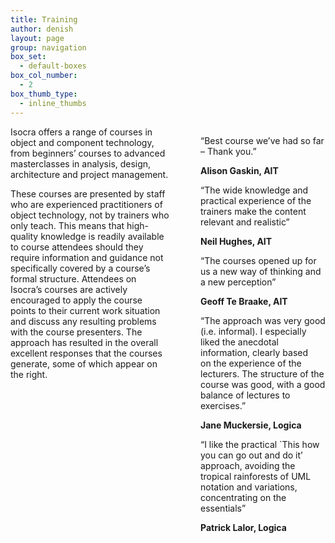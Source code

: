 ```yaml
---
title: Training
author: denish
layout: page
group: navigation
box_set:
  - default-boxes
box_col_number:
  - 2
box_thumb_type:
  - inline_thumbs
---
```

<div class="quote" style="float: right; width: 200px; margin-left: 50px">
  <p>
    &#8220;Best course we&#8217;ve had so far &#8211; Thank you.&#8221;
  </p>
  
  <p>
    <strong>Alison Gaskin, AIT</strong>
  </p>
  
  <p>
    &#8220;The wide knowledge and practical experience of the trainers make the content relevant and realistic&#8221;
  </p>
  
  <p>
    <strong>Neil Hughes, AIT</strong>
  </p>
  
  <p>
    &#8220;The courses opened up for us a new way of thinking and a new perception&#8221;
  </p>
  
  <p>
    <strong>Geoff Te Braake, AIT</strong>
  </p>
  
  <p>
    &#8220;The approach was very good (i.e. informal). I especially liked the anecdotal information, clearly based<br /> on the experience of the lecturers. The structure of the course was good, with a good balance of lectures to exercises.&#8221;
  </p>
  
  <p>
    <strong>Jane Muckersie, Logica</strong>
  </p>
  
  <p>
    &#8220;I like the practical `This how you can go out and do it&#8217; approach, avoiding the tropical rainforests of UML notation and variations, concentrating on the essentials&#8221;
  </p>
  
  <p>
    <strong>Patrick Lalor, Logica</strong>
  </p>
</div>

Isocra offers a range of courses in object and component technology, from beginners&#8217; courses to advanced masterclasses in analysis, design, architecture and project management.

These courses are presented by staff who are experienced practitioners of object technology, not by trainers who only teach. This means that high-quality knowledge is readily available to course attendees should they require information and guidance not specifically covered by a course&#8217;s formal structure. Attendees on Isocra&#8217;s courses are actively encouraged to apply the course points to their current work situation and discuss any resulting problems with the course presenters. The approach has resulted in the overall excellent responses that the courses generate, some of which appear on the right.
